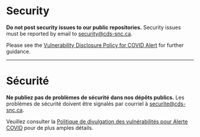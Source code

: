 # Security

**Do not post security issues to our public repositories.** Security issues must be reported by email to <security@cds-snc.ca>.

Please see the [Vulnerability Disclosure Policy for COVID Alert](https://github.com/cds-snc/covid-alert-documentation/blob/main/VulnerabilityDisclosurePolicy.md) for further guidance.

______________________

# Sécurité

**Ne publiez pas de problèmes de sécurité dans nos dépôts publics.** Les problèmes de sécurité doivent être signalés par courriel à <securite@cds-snc.ca>.

Veuillez consulter la [Politique de divulgation des vulnérabilités pour Alerte COVID](https://github.com/cds-snc/covid-alert-documentation/blob/main/PolitiqueDivulgationVulnerabilites.md) pour de plus amples détails.
